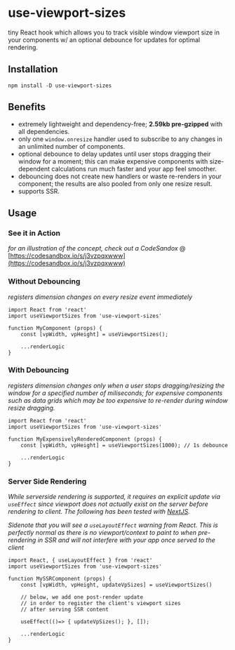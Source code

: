 # use-viewport-sizes #

tiny React hook which allows you to track visible window viewport size in your components w/ an optional debounce for updates for optimal rendering.

## Installation ##

```
npm install -D use-viewport-sizes
```

## Benefits
- extremely lightweight and dependency-free; **2.59kb pre-gzipped** with all dependencies.
- only one `window.onresize` handler used to subscribe to any changes in an unlimited number of components.
- optional debounce to delay updates until user stops dragging their window for a moment; this can make expensive components with size-dependent calculations run much faster and your app feel smoother.
- debouncing does not create new handlers or waste re-renders in your component; the results are also pooled from only one resize result.
- supports SSR.

## Usage ##

### **See it in Action** ###
*for an illustration of the concept, check out a CodeSandox* @
[https://codesandbox.io/s/j3vzpqxwww](https://codesandbox.io/s/j3vzpqxwww)

### **Without Debouncing**
*registers dimension changes on every resize event immediately*

```
import React from 'react'
import useViewportSizes from 'use-viewport-sizes'

function MyComponent (props) {
    const [vpWidth, vpHeight] = useViewportSizes();

    ...renderLogic
}
```


### **With Debouncing**  
*registers dimension changes only when a user stops dragging/resizing the window for a specified number of miliseconds; for expensive components such as data grids which may be too
expensive to re-render during window resize dragging.*
```
import React from 'react'
import useViewportSizes from 'use-viewport-sizes'

function MyExpensivelyRenderedComponent (props) {
    const [vpWidth, vpHeight] = useViewportSizes(1000); // 1s debounce

    ...renderLogic
}
```

### **Server Side Rendering**  

*While serverside rendering is supported, it requires an explicit update via `useEffect` since viewport does not actually exist on the server before rendering to client. The following has been tested with [NextJS](https://nextjs.org/).*

*Sidenote that you will see a `useLayoutEffect` warning from React. This is perfectly normal as there is no viewport/context to paint to when pre-rendering in SSR and will not interfere with your app once served to the client*

```
import React, { useLayoutEffect } from 'react'
import useViewportSizes from 'use-viewport-sizes'

function MySSRComponent (props) {
    const [vpWidth, vpHeight, updateVpSizes] = useViewportSizes()

    // below, we add one post-render update
    // in order to register the client's viewport sizes
    // after serving SSR content

    useEffect(()=> { updateVpSizes(); }, []);

    ...renderLogic
}
```
